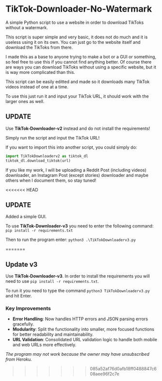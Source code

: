 # TikTok-Downloader-No-Watermark
A simple Python script to use a website in order to download TikToks without a watermark.

This script is super simple and very basic, it does not do much and it is useless using it on its own. You can just go to the website itself and download the TikToks from there.

I made this as a base to anyone trying to make a bot or a GUI or something, so feel free to use this if you cannot find anything better. Of course there are ways you can download TikToks without using a specific website, but it is way more complicated than this.

This script can be easily editted and made so it downloads many TikTok videos instead of one at a time.

To use this just run it and input your TikTok URL, it should work with the larger ones as well.

## UPDATE

Use **TikTok-Downloader-v2** instead and do not install the requirements!

Simply run the script and input the TikTok URL!

If you want to import this into another script, you could simply do: 

```py
import TikTokDownloaderv2 as tiktok_dl
tiktok_dl.download_tiktok(url)
```

If you like my work, I will be uploading a Reddit Post (including videos) downloader, an Instagram Post (except stories) downloader and maybe others when I document them, so stay tuned!

<<<<<<< HEAD
## UPDATE

Added a simple GUI.

To use **TikTok-Downloader-v3** you need to enter the following command: `pip install -r requirements.txt`

Then to run the program enter: `python3 .\TikTokDownloaderv3.py`

=======

## Update v3

Use **TikTok-Downloader-v3**. In order to install the requirements you will need to use `pip install -r requirements.txt`.

To run it you need to type the command `python3 TikTokDownloaderv3.py` and hit Enter.

### Key Improvements
- **Error Handling**: Now handles HTTP errors and JSON parsing errors gracefully.
- **Modularity**: Split the functionality into smaller, more focused functions for better readability and maintainability.
- **URL Validation**: Consolidated URL validation logic to handle both mobile and web URLs more effectively.

*The program may not work because the owner may have unsubscribed from Heroku.*
>>>>>>> 085a52af76d0afb18ff0488847c608aee96f2c7e
